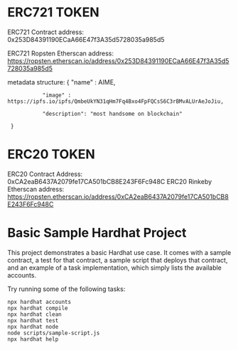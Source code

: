 # ERC721 TOKEN
ERC721 Contract address: 0x253D84391190ECaA66E47f3A35d5728035a985d5

ERC721 Ropsten Etherscan address: 
https://ropsten.etherscan.io/address/0x253D84391190ECaA66E47f3A35d5728035a985d5

metadata structure: {
               "name" : AIME,

               "image" : https://ipfs.io/ipfs/QmbeUkYN31qHm7Fq4Bxo4FpFQCsS6C3rBMvALUrAeJoJiu,

               "description": "most handsome on blockchain"            

     }


# ERC20 TOKEN
ERC20 Contract Address: 
0xCA2eaB6437A2079fe17CA501bCB8E243F6Fc948C 
ERC20 Rinkeby Etherscan address: https://ropsten.etherscan.io/address/0xCA2eaB6437A2079fe17CA501bCB8E243F6Fc948C 













# Basic Sample Hardhat Project

This project demonstrates a basic Hardhat use case. It comes with a sample contract, a test for that contract, a sample script that deploys that contract, and an example of a task implementation, which simply lists the available accounts.

Try running some of the following tasks:

```shell
npx hardhat accounts
npx hardhat compile
npx hardhat clean
npx hardhat test
npx hardhat node
node scripts/sample-script.js
npx hardhat help
```
